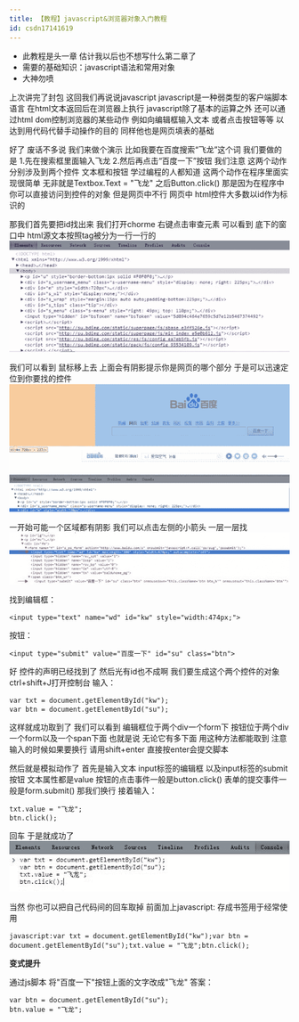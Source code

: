 ```yaml
---
title: 【教程】javascript&浏览器对象入门教程
id: csdn17141619
---
```


* 此教程是头一章 估计我以后也不想写什么第二章了
* 需要的基础知识：javascript语法和常用对象
* 大神勿喷

上次讲完了封包 这回我们再说说javascript
javascript是一种弱类型的客户端脚本语言 在html文本返回后在浏览器上执行
javascript除了基本的运算之外 还可以通过html dom控制浏览器的某些动作 例如向编辑框输入文本 或者点击按钮等等 以达到用代码代替手动操作的目的
同样他也是网页填表的基础

好了 废话不多说 我们来做个演示 比如我要在百度搜索“飞龙”这个词
我们要做的是 1.先在搜索框里面输入飞龙 2.然后再点击“百度一下”按钮
我们注意 这两个动作分别涉及到两个控件 文本框和按钮
学过编程的人都知道 这两个动作在程序里面实现很简单
无非就是Textbox.Text = "飞龙" 之后Button.click()
那是因为在程序中你可以直接访问到控件的对象 但是网页中不行
网页中 html控件大多数以id作为标识的

那我们首先要把id找出来
我们打开chorme 右键点击审查元素 可以看到 底下的窗口中 html源文本按照tag被分为一行一行的
![](../img/759ea61176ba263144b2c0be1fbf8b2b.png)

我们可以看到 鼠标移上去 上面会有阴影提示你是网页的哪个部分
于是可以迅速定位到你要找的控件
![](../img/c1ebedf6d736e52c11ed59467381e981.png)

一开始可能一个区域都有阴影 我们可以点击左侧的小箭头 一层一层找
![](../img/aedafbb862bdc29b69916fa59fa77ae6.png)

找到编辑框：

```
<input type="text" name="wd" id="kw" style="width:474px;">
```

按钮：

```
<input type="submit" value="百度一下" id="su" class="btn">
```

好 控件的声明已经找到了 然后光有id也不成啊 我们要生成这个两个控件的对象
ctrl+shift+J打开控制台 输入：

```
var txt = document.getElementById("kw");
var btn = document.getElementById("su");
```

这样就成功取到了
我们可以看到 编辑框位于两个div一个form下 按钮位于两个div一个form以及一个span下面
也就是说 无论它有多下面 用这种方法都能取到
注意 输入的时候如果要换行 请用shift+enter 直接按enter会提交脚本

然后就是模拟动作了
首先是输入文本 input标签的编辑框 以及input标签的submit按钮 文本属性都是value
按钮的点击事件一般是button.click() 表单的提交事件一般是form.submit()
那我们换行 接着输入：

```
txt.value = "飞龙";
btn.click();
```

回车 于是就成功了
![](../img/ee9256c918d454c031f1059ac7c883ca.png)

当然 你也可以把自己代码间的回车取掉 前面加上javascript: 存成书签用于经常使用

```
javascript:var txt = document.getElementById("kw");var btn = document.getElementById("su");txt.value = "飞龙";btn.click();
```

**变式提升**

通过js脚本 将"百度一下"按钮上面的文字改成"飞龙"
答案：

```
var btn = document.getElementById("su");
btn.value = "飞龙";
```